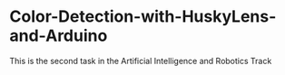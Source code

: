 # Color-Detection-with-HuskyLens-and-Arduino
This is the second task in the Artificial Intelligence and Robotics Track
